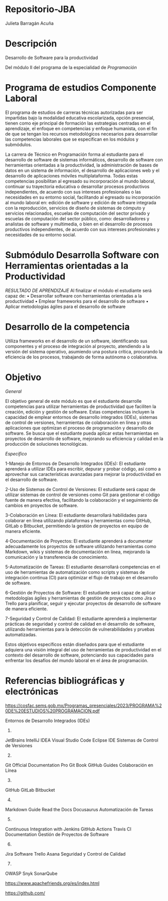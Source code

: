 # Repositorio-JBA
Julieta Barragán Acuña
# Descripción
Desarrollo de Software para la productividad

Del módulo II del programa de la especialidad de _Programación_

# Programa de estudios Componente Laboral
El programa de estudios de carreras técnicas autorizadas para ser impartidas bajo la modalidad educativa escolarizada,
opción presencial, tienen como eje principal de formación las estrategias centradas en el aprendizaje, el enfoque en competencias y
enfoque humanista, con el fin de que se tengan los recursos metodológicos necesarios para desarrollar las competencias laborales que
se especifican en los módulos y submódulos.

La carrera de Técnico en Programación forma al estudiante para el desarrollo de software de sistemas informáticos, desarrollo de software
con herramientas orientadas a la productividad, la administración de bases de datos en un sistema de información, el desarrollo de
aplicaciones web y el desarrollo de aplicaciones móviles multiplataforma. Todas estas competencias posibilitan al egresado su
incorporación al mundo laboral, continuar su trayectoria educativa o desarrollar procesos productivos independientes, de acuerdo con
sus intereses profesionales o las necesidades en su entorno social, facilitando al egresado su incorporación al mundo laboral en: edición
de software y edición de software integrada con la reproducción, servicios de diseño de sistemas de cómputo y servicios relacionados,
escuelas de computación del sector privado y escuelas de computación del sector público, como: desarrolladores y analistas de software
y multimedia, o bien en el desarrollo de procesos productivos independientes, de acuerdo con sus intereses profesionales y necesidades
de su entorno social.

# Submódulo Desarrolla Software con Herramientas orientadas a la Productividad
_RESULTADO DE APRENDIZAJE_
Al finalizar el módulo el estudiante será capaz de:
• Desarrollar software con herramientas orientadas a la productividad
• Emplear frameworks para el desarrollo de software
• Aplicar metodologías ágiles para el desarrollo de software

# Desarrollo de la competencia
Utiliza frameworks en el desarrollo
de un software, identificando sus
componentes y el proceso de
integración al proyecto, atendiendo
a la versión del sistema operativo,
asumiendo una postura crítica,
procurando la eficiencia de los
procesos, trabajando de forma
autónoma o colaborativa.

# Objetivo
_General_

El objetivo general de este módulo es que el estudiante desarrolle competencias para utilizar herramientas de productividad que faciliten la creación, edición y gestión de software. Estas competencias incluyen la capacidad de emplear entornos de desarrollo integrados (IDEs), sistemas de control de versiones, herramientas de colaboración en línea y otras aplicaciones que optimizan el proceso de programación y desarrollo de software. Se busca que el estudiante pueda aplicar estas herramientas en proyectos de desarrollo de software, mejorando su eficiencia y calidad en la producción de soluciones tecnológicas.

_Específico_

1-Manejo de Entornos de Desarrollo Integrados (IDEs): El estudiante aprenderá a utilizar IDEs para escribir, depurar y probar código, así como a aprovechar sus características avanzadas para mejorar la productividad en el desarrollo de software.

2-Uso de Sistemas de Control de Versiones: El estudiante será capaz de utilizar sistemas de control de versiones como Git para gestionar el código fuente de manera efectiva, facilitando la colaboración y el seguimiento de cambios en proyectos de software.

3-Colaboración en Línea: El estudiante desarrollará habilidades para colaborar en línea utilizando plataformas y herramientas como GitHub, GitLab o Bitbucket, permitiendo la gestión de proyectos en equipo de manera eficiente.

4-Documentación de Proyectos: El estudiante aprenderá a documentar adecuadamente los proyectos de software utilizando herramientas como Markdown, wikis y sistemas de documentación en línea, mejorando la comunicación y la transferencia de conocimiento.

5-Automatización de Tareas: El estudiante desarrollará competencias en el uso de herramientas de automatización como scripts y sistemas de integración continua (CI) para optimizar el flujo de trabajo en el desarrollo de software.

6-Gestión de Proyectos de Software: El estudiante será capaz de aplicar metodologías ágiles y herramientas de gestión de proyectos como Jira o Trello para planificar, seguir y ejecutar proyectos de desarrollo de software de manera eficiente.

7-Seguridad y Control de Calidad: El estudiante aprenderá a implementar prácticas de seguridad y control de calidad en el desarrollo de software, utilizando herramientas para la detección de vulnerabilidades y pruebas automatizadas.

Estos objetivos específicos están diseñados para que el estudiante adquiera una visión integral del uso de herramientas de productividad en el contexto del desarrollo de software, potenciando sus capacidades para enfrentar los desafíos del mundo laboral en el área de programación.

# Referencias bibliográficas y electrónicas

https://cosfac.sems.gob.mx/Programas_presenciales/2023/PROGRAMA%20DE%20ESTUDIOS%20PROGRAMACION.pdf

Entornos de Desarrollo Integrados (IDEs)

1.
JetBrains IntelliJ IDEA
Visual Studio Code
Eclipse IDE
Sistemas de Control de Versiones

2.
Git Official Documentation
Pro Git Book
GitHub Guides
Colaboración en Línea

3.
GitHub
GitLab
Bitbucket

4.
Markdown Guide
Read the Docs
Docusaurus
Automatización de Tareas

5.
Continuous Integration with Jenkins
GitHub Actions
Travis CI Documentation
Gestión de Proyectos de Software

6.
Jira Software
Trello
Asana
Seguridad y Control de Calidad

7.
OWASP
Snyk
SonarQube


https://www.apachefriends.org/es/index.html

https://github.com/


